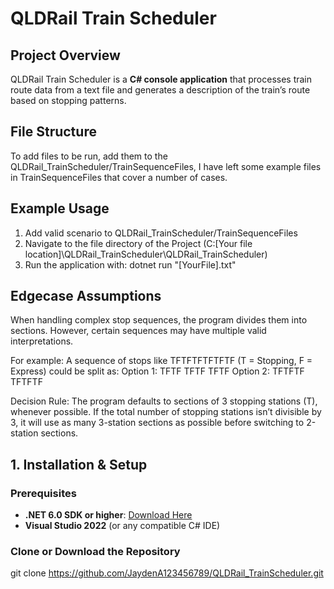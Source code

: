 # **QLDRail Train Scheduler**

## **Project Overview**  
QLDRail Train Scheduler is a **C# console application** that processes train route data from a text file and generates a description of the train’s route based on stopping patterns.

## **File Structure**
To add files to be run, add them to the QLDRail_TrainScheduler/TrainSequenceFiles, I have left some example files in TrainSequenceFiles that cover a number of cases.

## **Example Usage**
1.  Add valid scenario to QLDRail_TrainScheduler/TrainSequenceFiles
2.  Navigate to the file directory of the Project (C:\[Your file location]\QLDRail_TrainScheduler\QLDRail_TrainScheduler)
3.  Run the application with: dotnet run "[YourFile].txt"

## **Edgecase Assumptions**
When handling complex stop sequences, the program divides them into sections. However, certain sequences may have multiple valid interpretations.

For example:
A sequence of stops like TFTFTFTFTFTF (T = Stopping, F = Express) could be split as:
    Option 1: TFTF TFTF TFTF
    Option 2: TFTFTF TFTFTF

Decision Rule:
    The program defaults to sections of 3 stopping stations (T), whenever possible.
    If the total number of stopping stations isn’t divisible by 3, it will use as many 3-station sections as possible before switching to 2-station sections.

## **1. Installation & Setup**  

### **Prerequisites**  
- **.NET 6.0 SDK or higher**: [Download Here](https://dotnet.microsoft.com/en-us/download)
- **Visual Studio 2022** (or any compatible C# IDE)

### **Clone or Download the Repository**  
   git clone https://github.com/JaydenA123456789/QLDRail_TrainScheduler.git
